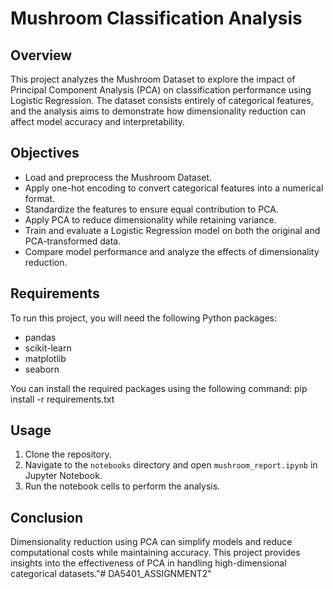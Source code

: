 # Mushroom Classification Analysis

## Overview
This project analyzes the Mushroom Dataset to explore the impact of Principal Component Analysis (PCA) on classification performance using Logistic Regression. The dataset consists entirely of categorical features, and the analysis aims to demonstrate how dimensionality reduction can affect model accuracy and interpretability.

## Objectives
- Load and preprocess the Mushroom Dataset.
- Apply one-hot encoding to convert categorical features into a numerical format.
- Standardize the features to ensure equal contribution to PCA.
- Apply PCA to reduce dimensionality while retaining variance.
- Train and evaluate a Logistic Regression model on both the original and PCA-transformed data.
- Compare model performance and analyze the effects of dimensionality reduction.

## Requirements
To run this project, you will need the following Python packages:
- pandas
- scikit-learn
- matplotlib
- seaborn

You can install the required packages using the following command:
pip install -r requirements.txt

## Usage
1. Clone the repository.
2. Navigate to the `notebooks` directory and open `mushroom_report.ipynb` in Jupyter Notebook.
3. Run the notebook cells to perform the analysis.

## Conclusion
Dimensionality reduction using PCA can simplify models and reduce computational costs while maintaining accuracy. This project provides insights into the effectiveness of PCA in handling high-dimensional categorical datasets."# DA5401_ASSIGNMENT2" 
